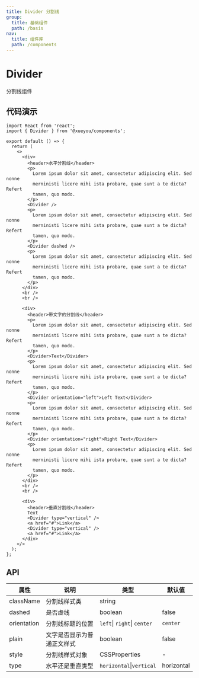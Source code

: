 ```yaml
---
title: Divider 分割线
group:
  title: 基础组件
  path: /basis
nav:
  title: 组件库
  path: /components
---
```


# Divider

分割线组件

## 代码演示

```tsx
import React from 'react';
import { Divider } from '@xueyou/components';

export default () => {
  return (
    <>
      <div>
        <header>水平分割线</header>
        <p>
          Lorem ipsum dolor sit amet, consectetur adipiscing elit. Sed nonne
          merninisti licere mihi ista probare, quae sunt a te dicta? Refert
          tamen, quo modo.
        </p>
        <Divider />
        <p>
          Lorem ipsum dolor sit amet, consectetur adipiscing elit. Sed nonne
          merninisti licere mihi ista probare, quae sunt a te dicta? Refert
          tamen, quo modo.
        </p>
        <Divider dashed />
        <p>
          Lorem ipsum dolor sit amet, consectetur adipiscing elit. Sed nonne
          merninisti licere mihi ista probare, quae sunt a te dicta? Refert
          tamen, quo modo.
        </p>
      </div>
      <br />
      <br />

      <div>
        <header>带文字的分割线</header>
        <p>
          Lorem ipsum dolor sit amet, consectetur adipiscing elit. Sed nonne
          merninisti licere mihi ista probare, quae sunt a te dicta? Refert
          tamen, quo modo.
        </p>
        <Divider>Text</Divider>
        <p>
          Lorem ipsum dolor sit amet, consectetur adipiscing elit. Sed nonne
          merninisti licere mihi ista probare, quae sunt a te dicta? Refert
          tamen, quo modo.
        </p>
        <Divider orientation="left">Left Text</Divider>
        <p>
          Lorem ipsum dolor sit amet, consectetur adipiscing elit. Sed nonne
          merninisti licere mihi ista probare, quae sunt a te dicta? Refert
          tamen, quo modo.
        </p>
        <Divider orientation="right">Right Text</Divider>
        <p>
          Lorem ipsum dolor sit amet, consectetur adipiscing elit. Sed nonne
          merninisti licere mihi ista probare, quae sunt a te dicta? Refert
          tamen, quo modo.
        </p>
      </div>
      <br />
      <br />

      <div>
        <header>垂直分割线</header>
        Text
        <Divider type="vertical" />
        <a href="#">Link</a>
        <Divider type="vertical" />
        <a href="#">Link</a>
      </div>
    </>
  );
};
```

## API

| 属性        | 说明                       | 类型                        | 默认值     |
| ----------- | -------------------------- | --------------------------- | ---------- |
| className   | 分割线样式类               | string                      |            |
| dashed      | 是否虚线                   | boolean                     | false      |
| orientation | 分割线标题的位置           | `left`\| `right`\| `center` | `center`   |
| plain       | 文字是否显示为普通正文样式 | boolean                     | false      |
| style       | 分割线样式对象             | CSSProperties               | -          |
| type        | 水平还是垂直类型           | `horizontal`\|`vertical`    | horizontal |
